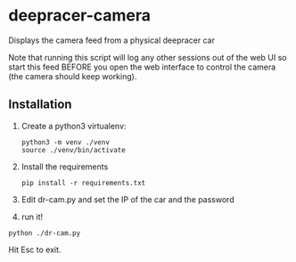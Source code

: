 # deepracer-camera
Displays the camera feed from a physical deepracer car

Note that running this script will log any other sessions out of the web UI so start this feed BEFORE you open the web interface to control the camera (the camera should keep working).

## Installation

1. Create a python3 virtualenv:
    ```
    python3 -m venv ./venv
    source ./venv/bin/activate
    ```
   
2. Install the requirements
   ```
   pip install -r requirements.txt
   ```
   
3. Edit dr-cam.py and set the IP of the car and the password

4. run it!

```
python ./dr-cam.py
```

Hit Esc to exit.

